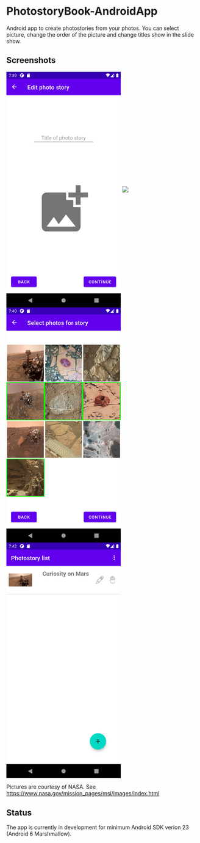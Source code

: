 # PhotostoryBook-AndroidApp
Android app to create photostories from your photos. You can select picture, change the order of the picture and change titles show in the slide show.

## Screenshots

<img src="screenshots/Screenshot_empty_Story.png" width=300 align=center>
<img src="sscreenshots/Screenshot_title_edit.png" width=300 align=center>
<img src="screenshots/Screenshot_select_pictures.png" width=300 align=center>
<img src="screenshots/Screenshot_story_list.png" width=300 align=center>

Pictures are courtesy of NASA. See https://www.nasa.gov/mission_pages/msl/images/index.html

## Status

The app is currently in development for minimum Android SDK verion 23 (Android 6 Marshmallow).


